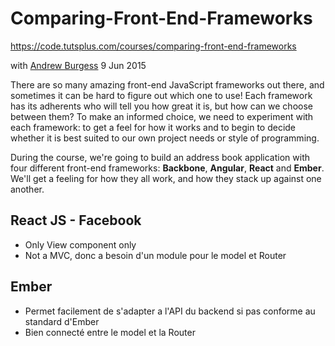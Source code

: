 # Comparing-Front-End-Frameworks

https://code.tutsplus.com/courses/comparing-front-end-frameworks

with [Andrew Burgess](http://tutsplus.com/authors/andrew-burgess) 9 Jun 2015

There are so many amazing front-end JavaScript frameworks out there, and sometimes it can be hard to figure out which one to use! Each framework has its adherents who will tell you how great it is, but how can we choose between them? To make an informed choice, we need to experiment with each framework: to get a feel for how it works and to begin to decide whether it is best suited to our own project needs or style of programming.

During the course, we're going to build an address book application with four different front-end frameworks: **Backbone**, **Angular**, **React** and **Ember**. We'll get a feeling for how they all work, and how they stack up against one another.

## React JS - Facebook
- Only View component only
- Not a MVC, donc a besoin d'un module pour le model et Router


## Ember
- Permet facilement de s'adapter a l'API du backend si pas conforme au standard d'Ember
- Bien connecté entre le model et la Router

